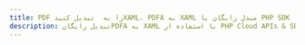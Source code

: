 ---title: PDF را به  تبدیل کنیدXAML، PDFA به XAML مبدل رایگان یا PHP SDKdescription: تبدیل رایگانPDFA به XAML با استفاده از PHP Cloud APIs & SDK همچنین اسناد PDF را در Cloud ایجاد، ویرایش و رندر کنید.---